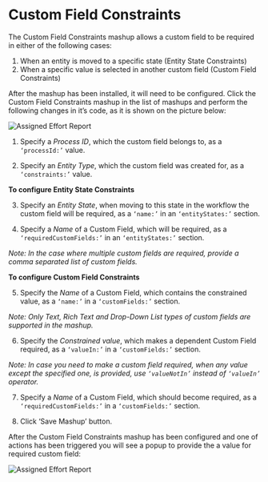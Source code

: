 Custom Field Constraints
======================

The Custom Field Constraints mashup allows a custom field to be required in either of the following cases:

1. When an entity is moved to a specific state (Entity State Constraints)
2. When a specific value is selected in another custom field (Custom Field Constraints)

After the mashup has been installed, it will need to be configured. Click the Custom Field Constraints mashup in the list of mashups and perform the following changes in it’s code, as it is shown on the picture below:

![Assigned Effort Report](https://github.com/TargetProcess/TP3MashupLibrary/raw/master/Custom%20Field%20Constraints/code.png)

1) Specify a _Process ID_, which the custom field belongs to, as a ```‘processId:’``` value.

2) Specify an _Entity Type_, which the custom field was created for, as a ```‘constraints:’``` value.


__To configure Entity State Constraints__

3) Specify an _Entity State_, when moving to this state in the workflow the custom field will be required, as a ```‘name:’``` in an ```‘entityStates:’``` section.

4) Specify a _Name_ of a Custom Field, which will be required, as a ```‘requiredCustomFields:’``` in an ```‘entityStates:’``` section. 

_Note: In the case where multiple custom fields are required, provide a comma separated list of custom fields._


__To configure Custom Field Constraints__

5) Specify the _Name_ of a Custom Field, which contains the constrained value, as a ```‘name:’```  in a ```‘customFields:’``` section.

_Note: Only Text, Rich Text and Drop-Down List types of custom fields are supported in the mashup._

6) Specify the _Constrained value_, which makes a dependent Custom Field required, as a ```‘valueIn:’``` in a ```‘customFields:’``` section.

_Note: In case you need to make a custom field required, when any value except the specified one, is provided, use ```‘valueNotIn’``` instead of ```‘valueIn’``` operator._

7) Specify a _Name_ of a Custom Field, which should become required, as a ```‘requiredCustomFields:’``` in a ```‘customFields:’``` section.

8) Click ‘Save Mashup’ button.

After the Custom Field Constraints mashup has been configured and one of actions has been triggered you will see a popup to provide the a value for required custom field:


![Assigned Effort Report](https://github.com/TargetProcess/TP3MashupLibrary/raw/master/Custom%20Field%20Constraints/popup.png)
